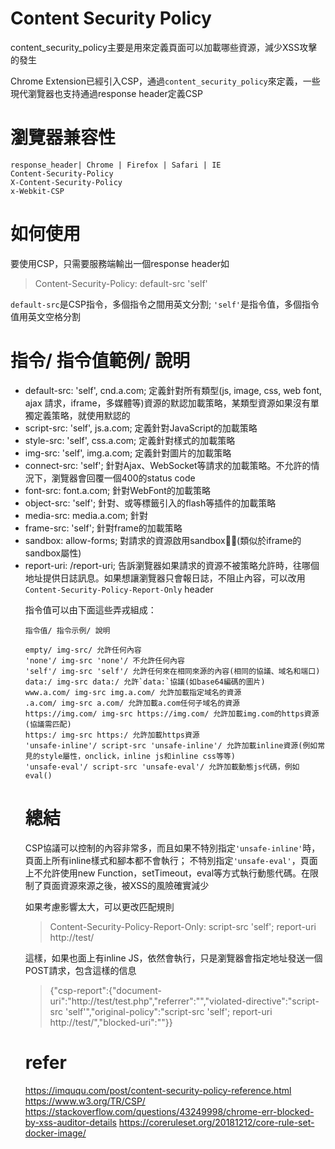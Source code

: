 # Content Security Policy
content_security_policy主要是用來定義頁面可以加載哪些資源，減少XSS攻擊的發生

Chrome Extension已經引入CSP，通過`content_security_policy`來定義，一些現代瀏覽器也支持通過response header定義CSP

# 瀏覽器兼容性
```
response_header| Chrome | Firefox | Safari | IE
Content-Security-Policy
X-Content-Security-Policy
x-Webkit-CSP
```

# 如何使用
要使用CSP，只需要服務端輸出一個response header如
> Content-Security-Policy: default-src 'self'

`default-src`是CSP指令，多個指令之間用英文分割; `'self'`是指令值，多個指令值用英文空格分割

# 指令/ 指令值範例/ 說明
- default-src: 'self', cnd.a.com; 定義針對所有類型(js, image, css, web font, ajax 請求，iframe，多媒體等)資源的默認加載策略，某類型資源如果沒有單獨定義策略，就使用默認的
- script-src: 'self', js.a.com; 定義針對JavaScript的加載策略
- style-src: 'self', css.a.com; 定義針對樣式的加載策略
- img-src: 'self', img.a.com; 定義針對圖片的加載策略
- connect-src: 'self'; 針對Ajax、WebSocket等請求的加載策略。不允許的情況下，瀏覽器會回覆一個400的status code
- font-src: font.a.com; 針對WebFont的加載策略
- object-src: 'self'; 針對<object>、<embed>或<applet>等標籤引入的flash等插件的加載策略
- media-src: media.a.com; 針對<audio>或<video>等標籤引入的HTML多媒體的加載策略
- frame-src: 'self'; 針對frame的加載策略
- sandbox: allow-forms; 對請求的資源啟用sandbox(類似於iframe的sandbox屬性)
- report-uri: /report-uri; 告訴瀏覽器如果請求的資源不被策略允許時，往哪個地址提供日誌訊息。如果想讓瀏覽器只會報日誌，不阻止內容，可以改用`Content-Security-Policy-Report-Only` header

指令值可以由下面這些弄戎組成：
```
指令值/ 指令示例/ 說明

empty/ img-src/ 允許任何內容
'none'/ img-src 'none'/ 不允許任何內容
'self'/ img-src 'self'/ 允許任何來在相同來源的內容(相同的協議、域名和端口)
data:/ img-src data:/ 允許`data:`協議(如base64編碼的圖片)
www.a.com/ img-src img.a.com/ 允許加載指定域名的資源
.a.com/ img-src a.com/ 允許加載a.com任何子域名的資源
https://img.com/ img-src https://img.com/ 允許加載img.com的https資源(協議需匹配)
https:/ img-src https:/ 允許加載https資源
'unsafe-inline'/ script-src 'unsafe-inline'/ 允許加載inline資源(例如常見的style屬性，onclick，inline js和inline css等等)
'unsafe-eval'/ script-src 'unsafe-eval'/ 允許加載動態js代碼，例如eval()
```
# 總結
CSP協議可以控制的內容非常多，而且如果不特別指定`'unsafe-inline'`時，頁面上所有inline樣式和腳本都不會執行；
不特別指定`'unsafe-eval'`，頁面上不允許使用new Function，setTimeout，eval等方式執行動態代碼。在限制了頁面資源來源之後，被XSS的風險確實減少

如果考慮影響太大，可以更改匹配規則
> Content-Security-Policy-Report-Only: script-src 'self'; report-uri http://test/

這樣，如果也面上有inline JS，依然會執行，只是瀏覽器會指定地址發送一個POST請求，包含這樣的信息
> {"csp-report":{"document-uri":"http://test/test.php","referrer":"","violated-directive":"script-src 'self'","original-policy":"script-src 'self'; report-uri http://test/","blocked-uri":""}}


# refer
https://imququ.com/post/content-security-policy-reference.html
https://www.w3.org/TR/CSP/
https://stackoverflow.com/questions/43249998/chrome-err-blocked-by-xss-auditor-details
https://coreruleset.org/20181212/core-rule-set-docker-image/